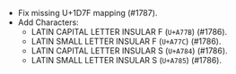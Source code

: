 * Fix missing U+1D7F mapping (#1787).
* Add Characters:
  - LATIN CAPITAL LETTER INSULAR F (`U+A77B`) (#1786).
  - LATIN SMALL LETTER INSULAR F (`U+A77C`) (#1786).
  - LATIN CAPITAL LETTER INSULAR S (`U+A784`) (#1786).
  - LATIN SMALL LETTER INSULAR S (`U+A785`) (#1786).
